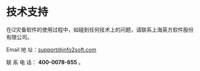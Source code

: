 # 技术支持

在i2灾备软件的使用过程中，如碰到任何技术上的问题，请联系上海英方软件股份有限公司。

Email 地 址：[support@info2soft.com](/mailto:support@info2soft.com)

联 系 电 话：  **400-0078-655** 。